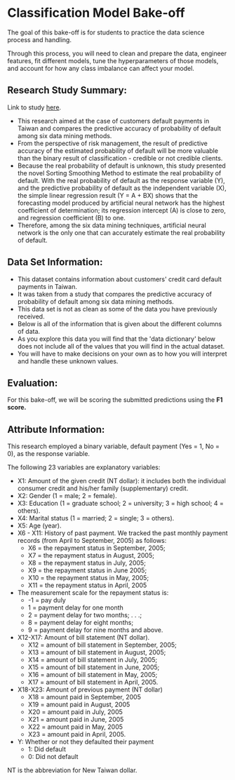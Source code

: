 # Classification Model Bake-off
The goal of this bake-off is for students to practice the data science process and handling.

Through this process, you will need to clean and prepare the data, engineer features, fit different models, tune the hyperparameters of those models, and account for how any class imbalance can affect your model.

## Research Study Summary:
Link to study [here](https://archive.ics.uci.edu/ml/datasets/default+of+credit+card+clients).

- This research aimed at the case of customers default payments in Taiwan and compares the predictive accuracy of probability of default among six data mining methods. 
- From the perspective of risk management, the result of predictive accuracy of the estimated probability of default will be more valuable than the binary result of classification - credible or not credible clients. 
- Because the real probability of default is unknown, this study presented the novel Sorting Smoothing Method to estimate the real probability of default. With the real probability of default as the response variable (Y), and the predictive probability of default as the independent variable (X), the simple linear regression result (Y = A + BX) shows that the forecasting model produced by artificial neural network has the highest coefficient of determination; its regression intercept (A) is close to zero, and regression coefficient (B) to one.
- Therefore, among the six data mining techniques, artificial neural network is the only one that can accurately estimate the real probability of default. 

## Data Set Information:
- This dataset contains information about customers' credit card default payments in Taiwan. 
- It was taken from a study that compares the predictive accuracy of probability of default among six data mining methods. 
- This data set is not as clean as some of the data you have previously received. 
- Below is all of the information that is given about the different columns of data. 
- As you explore this data you will find that the 'data dictionary' below does not include all of the values that you will find in the actual dataset. 
- You will have to make decisions on your own as to how you will interpret and handle these unknown values.  

## Evaluation:
For this bake-off, we will be scoring the submitted predictions using the **F1 score.**

## Attribute Information:

This research employed a binary variable, default payment (Yes = 1, No = 0), as the response variable. 

The following 23 variables are explanatory variables:

- X1: Amount of the given credit (NT dollar): it includes both the individual consumer credit and his/her family (supplementary) credit.
- X2: Gender (1 = male; 2 = female).
- X3: Education (1 = graduate school; 2 = university; 3 = high school; 4 = others).
- X4: Marital status (1 = married; 2 = single; 3 = others).
- X5: Age (year).
- X6 - X11: History of past payment. We tracked the past monthly payment records (from April to September, 2005) as follows:
    - X6 = the repayment status in September, 2005; 
    - X7 = the repayment status in August, 2005;
    - X8 = the repayment status in July, 2005;
    - X9 = the repayment status in June 2005;
    - X10 = the repayment status in May, 2005;
    - X11 = the repayment status in April, 2005
- The measurement scale for the repayment status is: 
    - -1 = pay duly
    - 1 = payment delay for one month
    - 2 = payment delay for two months; . . .;
    - 8 = payment delay for eight months; 
    - 9 = payment delay for nine months and above.
- X12-X17: Amount of bill statement (NT dollar).
    - X12 = amount of bill statement in September, 2005; 
    - X13 = amount of bill statement in August, 2005;
    - X14 = amount of bill statement in July, 2005;
    - X15 = amount of bill statement in June, 2005;
    - X16 = amount of bill statement in May, 2005;
    - X17 = amount of bill statement in April, 2005.
- X18-X23: Amount of previous payment (NT dollar)
    - X18 = amount paid in September, 2005
    - X19 = amount paid in August, 2005
    - X20 = amount paid in July, 2005
    - X21 = amount paid in June, 2005
    - X22 = amount paid in May, 2005
    - X23 = amount paid in April, 2005.
- Y: Whether or not they defaulted their payment
    - 1: Did default
    - 0: Did not default

NT is the abbreviation for New Taiwan dollar. 